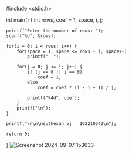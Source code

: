 #include <stdio.h>

int main() {
    int rows, coef = 1, space, i, j;

    printf("Enter the number of rows: ");
    scanf("%d", &rows);

    for(i = 0; i < rows; i++) {
        for(space = 1; space <= rows - i; space++)
            printf("  ");

        for(j = 0; j <= i; j++) {
            if (j == 0 || i == 0)
                coef = 1;
            else
                coef = coef * (i - j + 1) / j;

            printf("%4d", coef);
        }
        printf("\n");
    }

    printf("\n\n\nsuthesan vj   192210542\n");

    return 0;
}
![Screenshot 2024-09-07 153633](https://github.com/user-attachments/assets/0dcbba94-4525-4c83-8bf2-f0823a2eae6f)
